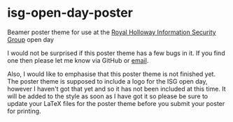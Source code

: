 # isg-open-day-poster
Beamer poster theme for use at the [Royal Holloway Information Security Group](isg.rhul.ac.uk) open day

I would not be surprised if this poster theme has a few bugs in it.  If you find one then please let me know via GitHub or [email](mailto:robert.lee.2013@live.rhul.ac.uk).

Also, I would like to emphasise that this poster theme is not finished yet.  The poster theme is supposed to include a logo for the ISG open day, however I haven't got that yet and so it has not been included at this time.  It will be added to the style as soon as I have got it so please be sure to update your LaTeX files for the poster theme before you submit your poster for printing.


